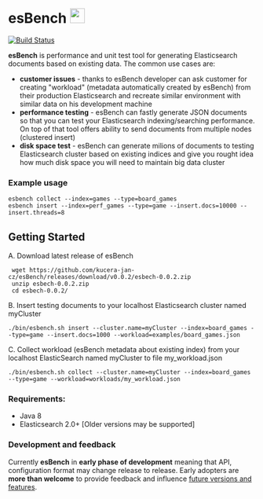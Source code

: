 # esBench <img src="https://raw.githubusercontent.com/kucera-jan-cz/esBench/master/esbench_logo.png"  width="30" height="30" />

[![Build Status](https://travis-ci.org/kucera-jan-cz/esBench.svg?branch=master)](https://travis-ci.org/kucera-jan-cz/esBench)

**esBench** is performance and unit test tool for generating Elasticsearch documents based on existing data. 
The common use cases are:
- **customer issues** - thanks to esBench developer can ask customer for creating "workload" (metadata automatically created by esBench) from their production Elasticsearch and recreate similar environment with similar data on his development machine
- **performance testing** - esBench can fastly generate JSON documents so that you can test your Elasticsearch indexing/searching performance. On top of that tool offers ability to send documents from multiple nodes (clustered insert)
- **disk space test** - esBench can generate milions of documents to testing Elasticsearch cluster based on existing indices and give you rought idea how much disk space you will need to maintain big data cluster

### Example usage
````
esbench collect --index=games --type=board_games
esbench insert --index=perf_games --type=game --insert.docs=10000 --insert.threads=8
````

## Getting Started
A. Download latest release of esBench
```
 wget https://github.com/kucera-jan-cz/esBench/releases/download/v0.0.2/esbech-0.0.2.zip
 unzip esbech-0.0.2.zip
 cd esbech-0.0.2/
```
B. Insert testing documents to your localhost Elasticsearch cluster named myCluster
```
./bin/esbench.sh insert --cluster.name=myCluster --index=board_games --type=game --insert.docs=1000 --workload=examples/board_games.json
```
C. Collect workload (esBench metadata about existing index) from your localhost ElasticSearch named myCluster to file my_workload.json
```
./bin/esbench.sh collect --cluster.name=myCluster --index=board_games --type=game --workload=workloads/my_workload.json
```

### Requirements:
* Java 8
* Elasticsearch 2.0+ [Older versions may be supported]
 
### Development and feedback
Currently **esBench** in **early phase of development** meaning that API, configuration format may change release to release. Early adopters are **more than welcome** to provide feedback and influence [future versions and features](https://github.com/kucera-jan-cz/esBench/wiki/Future-features).
